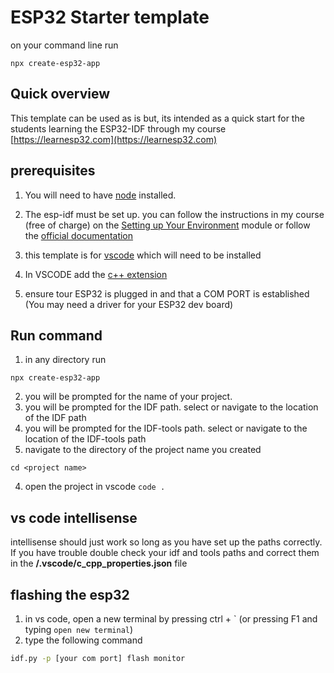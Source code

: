 
# ESP32 Starter template

on your command line run
```
npx create-esp32-app
```

## Quick overview

This template can be used as is but, its intended as a quick start for the students learning the ESP32-IDF through my course [https://learnesp32.com](https://learnesp32.com)

## prerequisites

1. You will need to have [node](https://nodejs.org) installed.
2. The esp-idf must be set up. you can follow the instructions in my course (free of charge) on the [Setting up Your Environment](https://www.learnesp32.com/2_introduction) module or follow the [official documentation](https://docs.espressif.com/projects/esp-idf/en/latest/get-started/#step-1-set-up-the-toolchain)
3. this template is for [vscode](https://code.visualstudio.com/download) which will need to be installed
4. In VSCODE add the [c++ extension](https://marketplace.visualstudio.com/items?itemName=ms-vscode.cpptools)

5. ensure tour ESP32 is plugged in and that a COM PORT is established (You may need a driver for your ESP32 dev board)

## Run command

1. in any directory run
```
npx create-esp32-app
```

2. you will be prompted for the name of your project.
3. you will be prompted for the IDF path. select or navigate to the location of the IDF path
3. you will be prompted for the IDF-tools path. select or navigate to the location of the IDF-tools path
4. navigate to the directory of the project name you created
```
cd <project name>
```
4. open the project in vscode ```code .```

## vs code intellisense

intellisense should just work so long as you have set up the paths correctly. If you have trouble double check your idf and tools paths and correct them in the **/.vscode/c_cpp_properties.json** file
## flashing the esp32

1. in vs code, open a new terminal by pressing ctrl + \` (or pressing F1 and typing `open new terminal`)
2. type the following command

```bash
idf.py -p [your com port] flash monitor
```

